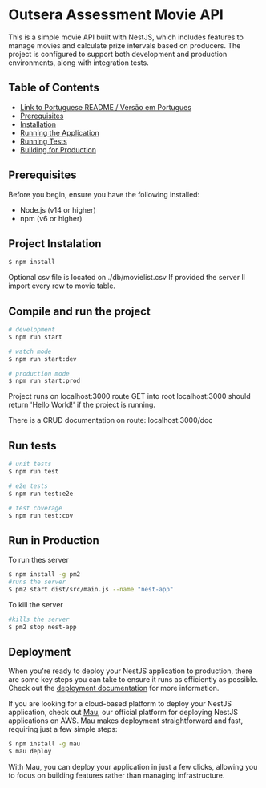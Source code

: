 # Outsera Assessment Movie API

This is a simple movie API built with NestJS, which includes features to manage movies and calculate prize intervals based on producers. The project is configured to support both development and production environments, along with integration tests.

## Table of Contents

- [Link to Portuguese README / Versão em Portugues](readme-ptbr.md)
- [Prerequisites](#prerequisites)
- [Installation](#project-Instalation)
- [Running the Application](#compile-and-run-the-project)
- [Running Tests](#run-tests)
- [Building for Production](#building-for-production)

## Prerequisites

Before you begin, ensure you have the following installed:

- Node.js (v14 or higher)
- npm (v6 or higher)

## Project Instalation

```bash
$ npm install
```
Optional csv file is located on ./db/movielist.csv
If provided the server ll import every row to movie table.


## Compile and run the project

```bash
# development
$ npm run start

# watch mode
$ npm run start:dev

# production mode
$ npm run start:prod
```

Project runs on localhost:3000
route GET into root localhost:3000 should return 'Hello World!' if the project is running.

There is a CRUD documentation on route:
localhost:3000/doc

## Run tests

```bash
# unit tests
$ npm run test

# e2e tests
$ npm run test:e2e

# test coverage
$ npm run test:cov
```

## Run in Production
To run thes server
```bash
$ npm install -g pm2
#runs the server
$ pm2 start dist/src/main.js --name "nest-app"
```
To kill the server
```bash
#kills the server
$ pm2 stop nest-app
```
## Deployment

When you're ready to deploy your NestJS application to production, there are some key steps you can take to ensure it runs as efficiently as possible. Check out the [deployment documentation](https://docs.nestjs.com/deployment) for more information.

If you are looking for a cloud-based platform to deploy your NestJS application, check out [Mau](https://mau.nestjs.com), our official platform for deploying NestJS applications on AWS. Mau makes deployment straightforward and fast, requiring just a few simple steps:

```bash
$ npm install -g mau
$ mau deploy
```

With Mau, you can deploy your application in just a few clicks, allowing you to focus on building features rather than managing infrastructure.



